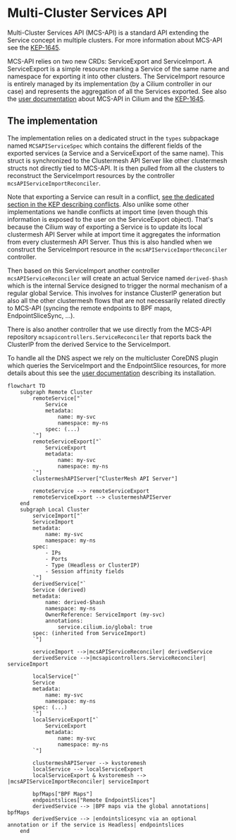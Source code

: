 # Multi-Cluster Services API

Multi-Cluster Services API (MCS-API) is a standard API extending the Service concept
in multiple clusters. For more information about MCS-API see the [KEP-1645](https://github.com/kubernetes/enhancements/blob/master/keps/sig-multicluster/1645-multi-cluster-services-api/README.md).

MCS-API relies on two new CRDs: ServiceExport and ServiceImport. A ServiceExport
is a simple resource marking a Service of the same name and namespace for
exporting it into other clusters. The ServiceImport resource is entirely managed
by its implementation (by a Cilium controller in our case) and represents the
aggregation of all the Services exported. See also the [user documentation](https://docs.cilium.io/en/latest/network/clustermesh/mcsapi/) about
MCS-API in Cilium and the [KEP-1645](https://github.com/kubernetes/enhancements/blob/master/keps/sig-multicluster/1645-multi-cluster-services-api/README.md).

## The implementation

The implementation relies on a dedicated struct in the `types` subpackage named `MCSAPIServiceSpec`
which contains the different fields of the exported services (a Service and a ServiceExport of the same name).
This struct is synchronized to the Clustermesh API Server like other clustermesh structs
not directly tied to MCS-API. It is then pulled from all the clusters to reconstruct the
ServiceImport resources by the controller `mcsAPIServiceImportReconciler`.

Note that exporting a Service can result in a conflict, [see the dedicated
section in the KEP describing conflicts](https://github.com/kubernetes/enhancements/blob/master/keps/sig-multicluster/1645-multi-cluster-services-api/README.md#constraints-and-conflict-resolution).
Also unlike some other implementations we handle conflicts at import time (even though
this information is exposed to the user on the ServiceExport object). That's because the Cilium
way of exporting a Service is to update its local clustermesh API Server while at import time
it aggregates the information from every clustermesh API Server. Thus this is also handled
when we construct the ServiceImport resource in the `mcsAPIServiceImportReconciler` controller.

Then based on this ServiceImport another controller `mcsAPIServiceReconciler` will
create an actual Service named `derived-$hash` which is the internal Service designed to
trigger the normal mechanism of a regular global Service. This involves for instance ClusterIP
generation but also all the other clustermesh flows that are not necessarily related
directly to MCS-API (syncing the remote endpoints to BPF maps, EndpointSliceSync, ...).

There is also another controller that we use directly from the MCS-API repository
`mcsapicontrollers.ServiceReconciler` that reports back the ClusterIP from the
derived Service to the ServiceImport.

To handle all the DNS aspect we rely on the multicluster CoreDNS plugin which queries
the ServiceImport and the EndpointSlice resources, for more details about this see
the [user documentation](https://docs.cilium.io/en/latest/network/clustermesh/mcsapi/) describing its installation.


```mermaid
flowchart TD
    subgraph Remote Cluster
        remoteService["`
            Service
            metadata:
                name: my-svc
                namespace: my-ns
            spec: (...)
        `"]
        remoteServiceExport["`
            ServiceExport
            metadata:
                name: my-svc
                namespace: my-ns
        `"]
        clustermeshAPIServer["ClusterMesh API Server"]

        remoteService --> remoteServiceExport
        remoteServiceExport --> clustermeshAPIServer
    end
    subgraph Local Cluster
        serviceImport["`
        ServiceImport
        metadata:
            name: my-svc
            namespace: my-ns
        spec:
            - IPs
            - Ports
            - Type (Headless or ClusterIP)
            - Session affinity fields
        `"]
        derivedService["`
        Service (derived)
        metadata:
            name: derived-$hash
            namespace: my-ns
            OwnerReference: ServiceImport (my-svc)
            annotations:
                service.cilium.io/global: true
        spec: (inherited from ServiceImport)
        `"]

        serviceImport -->|mcsAPIServiceReconciler| derivedService
        derivedService -->|mcsapicontrollers.ServiceReconciler| serviceImport

        localService["`
        Service
        metadata:
            name: my-svc
            namespace: my-ns
        spec: (...)
        `"]
        localServiceExport["`
            ServiceExport
            metadata:
                name: my-svc
                namespace: my-ns
        `"]

        clustermeshAPIServer --> kvstoremesh
        localService --> localServiceExport
        localServiceExport & kvstoremesh --> |mcsAPIServiceImportReconciler| serviceImport

        bpfMaps["BPF Maps"]
        endpointslices["Remote EndpointSlices"]
        derivedService --> |BPF maps via the global annotations| bpfMaps
        derivedService --> |endointslicesync via an optional annotation or if the service is Headless| endpointslices
    end
```
